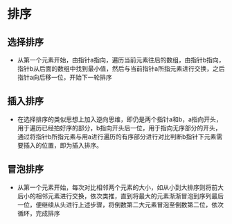 # 排序
## 选择排序
- 从第一个元素开始，由指针a指向，遍历当前元素往后的数组，由指针b指向，指针b从后面的数组中找到最小值，然后与当前指针a所指元素进行交换，之后指针a向后移一位，开始下一轮排序

## 插入排序
- 在选择排序的类似思想上加入逆向思维，即仍是两个指针a和b，a指向开头，用于遍历已经拍好序的部分，b指向开头后一位，用于指向无序部分的开头，通过将指针b所指元素与用a进行遍历的有序部分进行对比判断b指针下元素需要插入的位置，即为插入排序。

## 冒泡排序
- 从第一个元素开始，每次对比相邻两个元素的大小，如从小到大排序则将前大后小的相邻元素进行交换，依次类推，直到将最大的元素渐渐冒泡到序列最后一位，便继续从头进行上述步骤，将倒数第二大元素冒泡至倒数第二位，依次循环，完成排序

## 